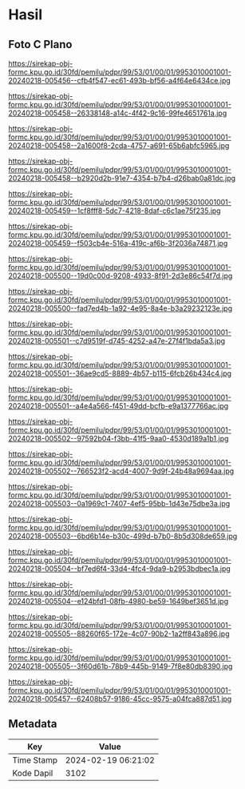 # Hasil

## Foto C Plano

https://sirekap-obj-formc.kpu.go.id/30fd/pemilu/pdpr/99/53/01/00/01/9953010001001-20240218-005456--cfb4f547-ec61-493b-bf56-a4f64e6434ce.jpg

https://sirekap-obj-formc.kpu.go.id/30fd/pemilu/pdpr/99/53/01/00/01/9953010001001-20240218-005458--26338148-a14c-4f42-9c16-99fe4651761a.jpg

https://sirekap-obj-formc.kpu.go.id/30fd/pemilu/pdpr/99/53/01/00/01/9953010001001-20240218-005458--2a1600f8-2cda-4757-a691-65b6abfc5965.jpg

https://sirekap-obj-formc.kpu.go.id/30fd/pemilu/pdpr/99/53/01/00/01/9953010001001-20240218-005458--b2920d2b-91e7-4354-b7b4-d26bab0a81dc.jpg

https://sirekap-obj-formc.kpu.go.id/30fd/pemilu/pdpr/99/53/01/00/01/9953010001001-20240218-005459--1cf8fff8-5dc7-4218-8daf-c6c1ae75f235.jpg

https://sirekap-obj-formc.kpu.go.id/30fd/pemilu/pdpr/99/53/01/00/01/9953010001001-20240218-005459--f503cb4e-516a-419c-af6b-3f2036a74871.jpg

https://sirekap-obj-formc.kpu.go.id/30fd/pemilu/pdpr/99/53/01/00/01/9953010001001-20240218-005500--19d0c00d-9208-4933-8f91-2d3e86c54f7d.jpg

https://sirekap-obj-formc.kpu.go.id/30fd/pemilu/pdpr/99/53/01/00/01/9953010001001-20240218-005500--fad7ed4b-1a92-4e95-8a4e-b3a29232123e.jpg

https://sirekap-obj-formc.kpu.go.id/30fd/pemilu/pdpr/99/53/01/00/01/9953010001001-20240218-005501--c7d9519f-d745-4252-a47e-27f4f1bda5a3.jpg

https://sirekap-obj-formc.kpu.go.id/30fd/pemilu/pdpr/99/53/01/00/01/9953010001001-20240218-005501--36ae9cd5-8889-4b57-b115-6fcb26b434c4.jpg

https://sirekap-obj-formc.kpu.go.id/30fd/pemilu/pdpr/99/53/01/00/01/9953010001001-20240218-005501--a4e4a566-f451-49dd-bcfb-e9a1377766ac.jpg

https://sirekap-obj-formc.kpu.go.id/30fd/pemilu/pdpr/99/53/01/00/01/9953010001001-20240218-005502--97592b04-f3bb-41f5-9aa0-4530d189a1b1.jpg

https://sirekap-obj-formc.kpu.go.id/30fd/pemilu/pdpr/99/53/01/00/01/9953010001001-20240218-005502--766523f2-acd4-4007-9d9f-24b48a9694aa.jpg

https://sirekap-obj-formc.kpu.go.id/30fd/pemilu/pdpr/99/53/01/00/01/9953010001001-20240218-005503--0a1969c1-7407-4ef5-95bb-1d43e75dbe3a.jpg

https://sirekap-obj-formc.kpu.go.id/30fd/pemilu/pdpr/99/53/01/00/01/9953010001001-20240218-005503--6bd6b14e-b30c-499d-b7b0-8b5d308de659.jpg

https://sirekap-obj-formc.kpu.go.id/30fd/pemilu/pdpr/99/53/01/00/01/9953010001001-20240218-005504--bf7ed6f4-33d4-4fc4-9da9-b2953bdbec1a.jpg

https://sirekap-obj-formc.kpu.go.id/30fd/pemilu/pdpr/99/53/01/00/01/9953010001001-20240218-005504--e124bfd1-08fb-4980-be59-1649bef3651d.jpg

https://sirekap-obj-formc.kpu.go.id/30fd/pemilu/pdpr/99/53/01/00/01/9953010001001-20240218-005505--88260f65-172e-4c07-90b2-1a2ff843a896.jpg

https://sirekap-obj-formc.kpu.go.id/30fd/pemilu/pdpr/99/53/01/00/01/9953010001001-20240218-005505--3f60d61b-78b9-445b-9149-7f8e80db8390.jpg

https://sirekap-obj-formc.kpu.go.id/30fd/pemilu/pdpr/99/53/01/00/01/9953010001001-20240218-005457--62408b57-9186-45cc-9575-a04fca887d51.jpg


## Metadata

| Key        | Value               |
| ---------- | ------------------- |
| Time Stamp | 2024-02-19 06:21:02 |
| Kode Dapil | 3102                |



